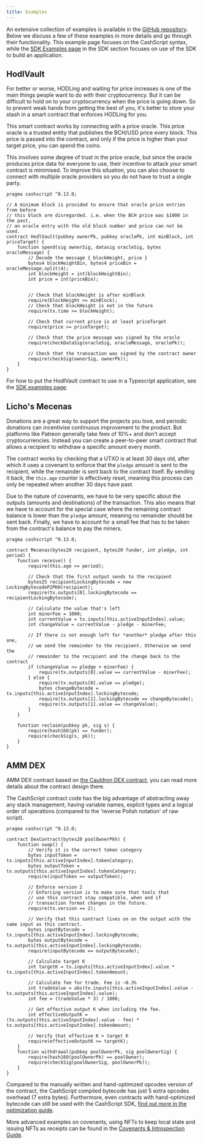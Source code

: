 ```yaml
---
title: Examples
---
```


An extensive collection of examples is available in the [GitHub repository](https://github.com/CashScript/cashscript/tree/master/examples). Below we discuss a few of these examples in more details and go through their functionality. This example page focuses on the CashScript syntax, while the [SDK Examples page](/docs/sdk/examples) in the SDK section focuses on use of the SDK to build an application.

## HodlVault
For better or worse, HODLing and waiting for price increases is one of the main things people want to do with their cryptocurrency. But it can be difficult to hold on to your cryptocurrency when the price is going down. So to prevent weak hands from getting the best of you, it's better to store your stash in a smart contract that enforces HODLing for you.

This smart contract works by connecting with a price oracle. This price oracle is a trusted entity that publishes the BCH/USD price every block. This price is passed into the contract, and only if the price is higher than your target price, you can spend the coins.

This involves some degree of trust in the price oracle, but since the oracle produces price data for everyone to use, their incentive to attack *your* smart contract is minimised. To improve this situation, you can also choose to connect with multiple oracle providers so you do not have to trust a single party.

```solidity
pragma cashscript ^0.13.0;

// A minimum block is provided to ensure that oracle price entries from before
// this block are disregarded. i.e. when the BCH price was $1000 in the past,
// an oracle entry with the old block number and price can not be used.
contract HodlVault(pubkey ownerPk, pubkey oraclePk, int minBlock, int priceTarget) {
    function spend(sig ownerSig, datasig oracleSig, bytes oracleMessage) {
        // Decode the message { blockHeight, price }
        bytes4 blockHeightBin, bytes4 priceBin = oracleMessage.split(4);
        int blockHeight = int(blockHeightBin);
        int price = int(priceBin);


        // Check that blockHeight is after minBlock
        require(blockHeight >= minBlock);
        // Check that blockHeight is not in the future
        require(tx.time >= blockHeight);

        // Check that current price is at least priceTarget
        require(price >= priceTarget);

        // Check that the price message was signed by the oracle
        require(checkDataSig(oracleSig, oracleMessage, oraclePk));

        // Check that the transaction was signed by the contract owner
        require(checkSig(ownerSig, ownerPk));
    }
}
```

For how to put the HodlVault contract to use in a Typescript application, see the [SDK examples page](/docs/sdk/examples#hodlvault).


## Licho's Mecenas
Donations are a great way to support the projects you love, and periodic donations can incentivise continuous improvement to the product. But platforms like Patreon generally take fees of 10%+ and don't accept cryptocurrencies. Instead you can create a peer-to-peer smart contract that allows a recipient to withdraw a specific amount every month.

The contract works by checking that a UTXO is at least 30 days old, after which it uses a covenant to enforce that the `pledge` amount is sent to the recipient, while the remainder is sent back to the contract itself. By sending it back, the `this.age` counter is effectively reset, meaning this process can only be repeated when another 30 days have past.

Due to the nature of covenants, we have to be very specific about the outputs (amounts and destinations) of the transaction. This also means that we have to account for the special case where the remaining contract balance is lower than the `pledge` amount, meaning no remainder should be sent back. Finally, we have to account for a small fee that has to be taken from the contract's balance to pay the miners.

```solidity
pragma cashscript ^0.13.0;

contract Mecenas(bytes20 recipient, bytes20 funder, int pledge, int period) {
    function receive() {
        require(this.age >= period);

        // Check that the first output sends to the recipient
        bytes25 recipientLockingBytecode = new LockingBytecodeP2PKH(recipient);
        require(tx.outputs[0].lockingBytecode == recipientLockingBytecode);

        // Calculate the value that's left
        int minerFee = 1000;
        int currentValue = tx.inputs[this.activeInputIndex].value;
        int changeValue = currentValue - pledge - minerFee;

        // If there is not enough left for *another* pledge after this one,
        // we send the remainder to the recipient. Otherwise we send the
        // remainder to the recipient and the change back to the contract
        if (changeValue <= pledge + minerFee) {
            require(tx.outputs[0].value == currentValue - minerFee);
        } else {
            require(tx.outputs[0].value == pledge);
            bytes changeBytecode = tx.inputs[this.activeInputIndex].lockingBytecode;
            require(tx.outputs[1].lockingBytecode == changeBytecode);
            require(tx.outputs[1].value == changeValue);
        }
    }

    function reclaim(pubkey pk, sig s) {
        require(hash160(pk) == funder);
        require(checkSig(s, pk));
    }
}
```

## AMM DEX

AMM DEX contract based on [the Cauldron DEX contract](https://www.cauldron.quest/_files/ugd/ae85be_b1dc04d2b6b94ab5a200e3d8cd197aa3.pdf), you can read more details about the contract design there.

The CashScript contract code has the big advantage of abstracting away any stack management, having variable names, explicit types and a logical order of operations (compared to the 'reverse Polish notation' of raw script).

```solidity
pragma cashscript ^0.13.0;

contract DexContract(bytes20 poolOwnerPkh) {
    function swap() {
        // Verify it is the correct token category
        bytes inputToken = tx.inputs[this.activeInputIndex].tokenCategory;
        bytes outputToken = tx.outputs[this.activeInputIndex].tokenCategory;
        require(inputToken == outputToken);

        // Enforce version 2
        // Enforcing version is to make sure that tools that
        // use this contract stay compatible, when and if
        // transaction format changes in the future.
        require(tx.version == 2);

        // Verify that this contract lives on on the output with the same input as this contract.
        bytes inputBytecode = tx.inputs[this.activeInputIndex].lockingBytecode;
        bytes outputBytecode = tx.outputs[this.activeInputIndex].lockingBytecode;
        require(inputBytecode == outputBytecode);

        // Calculate target K
        int targetK = tx.inputs[this.activeInputIndex].value * tx.inputs[this.activeInputIndex].tokenAmount;

        // Calculate fee for trade. Fee is ~0.3%
        int tradeValue = abs(tx.inputs[this.activeInputIndex].value - tx.outputs[this.activeInputIndex].value);
        int fee = (tradeValue * 3) / 1000;

        // Get effective output K when including the fee.
        int effectiveOutputK = (tx.outputs[this.activeInputIndex].value - fee) * tx.outputs[this.activeInputIndex].tokenAmount;

        // Verify that effective K > target K
        require(effectiveOutputK >= targetK);
    }
    function withdrawal(pubkey poolOwnerPk, sig poolOwnerSig) {
        require(hash160(poolOwnerPk) == poolOwner);
        require(checkSig(poolOwnerSig, poolOwnerPk));
    }
}
```

Compared to the manually written and hand-optimized opcodes version of the contract, the CashScript compiled bytecode has just 5 extra opcodes overhead (7 extra bytes). Furthermore, even contracts with hand-optimized bytecode can still be used with the CashScript SDK, [find out more in the optimization guide](/docs/guides/optimization#hand-optimizing-bytecode).

More advanced examples on covenants, using NFTs to keep local state and issuing NFTs as receipts can be found in the [Covenants & Introspection Guide](/docs/guides/covenants).
